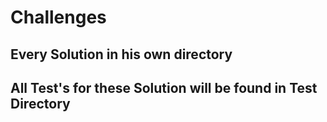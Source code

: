 # Challenges

## Every Solution in his own directory

## All Test's for these Solution will be found in Test Directory
